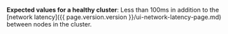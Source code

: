 **Expected values for a healthy cluster**: Less than 100ms in addition to the [network latency]({{ page.version.version }}/ui-network-latency-page.md) between nodes in the cluster.